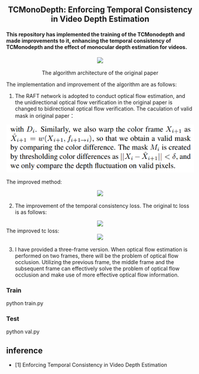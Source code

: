 <h2 align="center">TCMonoDepth: Enforcing Temporal Consistency in Video Depth Estimation</h2>

#### This repository has implemented the training of the TCMonodepth and made improvements to it, enhancing the temporal consistency of TCMonodepth and the effect of monocular depth estimation for videos. ####

<div align="center">
  <img src="https://github.com/MrChen1123/TCMonoDepth/tree/main/icon/ori_structure.png">
  <p>The algorithm architecture of the original paper</p>
</div>

The implementation and improvement of the algorithm are as follows:
1. The RAFT network is adopted to conduct optical flow estimation, and the unidirectional optical flow verification in the original paper is changed to bidirectional optical flow verification. 
The caculation of valid mask in original paper：
<div align="center">
  <img src="./icon/valid mask.png">
</div>

The improved method:
<div align="center">
  <img src="https://github.com/MrChen1123/TCMonoDepth/tree/main/icon/improved valid mask.png">
</div>

2. The improvement of the temporal consistency loss.
The original tc loss is as follows:
<div align="center">
  <img src="https://github.com/MrChen1123/TCMonoDepth/tree/main/icon/tc loss.png">
</div>
The improved tc loss:
<div align="center">
  <img src="https://github.com/MrChen1123/TCMonoDepth/tree/main/icon/improved tc loss.png">
</div>

3. I have provided a three-frame version. When optical flow estimation is performed on two frames, there will be the problem of optical flow occlusion. Utilizing the previous frame, the middle frame and the subsequent frame can effectively solve the problem of optical flow occlusion and make use of more effective optical flow information. 

### Train ###
python train.py

### Test ###
python val.py

## inference
- [1] Enforcing Temporal Consistency in Video Depth Estimation